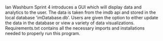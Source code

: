 Ian Washburn
Sprint 4 introduces a GUI which will display data and analytics to the user. The data is taken from the imdb api and
stored in the local database 'imDatabase.db'. Users are given the option to either update the data in the database or 
view a variety of data visualizations. Requirements.txt contains all the necessary imports and installations needed to 
properly run this program. 